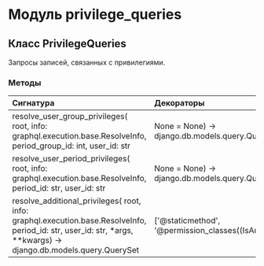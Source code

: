 # Модуль privilege_queries



## Класс PrivilegeQueries

Запросы записей, связанных с привилегиями.

### Методы

| Сигнатура                                                                                                                                                           | Декораторы                                                   | Описание |
| :------------------------------------------------------------------------------------------------------------------------------------------------------------------ | :----------------------------------------------------------- | :------- |
| resolve_user_group_privileges( root, info: graphql.execution.base.ResolveInfo, period_group_id: int, user_id: str | None = None) -> django.db.models.query.QuerySet | ['@staticmethod', '@permission_classes((IsAuthenticated,))'] | -        |
| resolve_user_period_privileges( root, info: graphql.execution.base.ResolveInfo, period_id: str, user_id: str | None = None) -> django.db.models.query.QuerySet      | ['@staticmethod', '@permission_classes((IsAuthenticated,))'] | -        |
| resolve_additional_privileges( root, info: graphql.execution.base.ResolveInfo, period_id: str, user_id: str, *args, **kwargs) -> django.db.models.query.QuerySet    | ['@staticmethod', '@permission_classes((IsAuthenticated,))'] | -        |